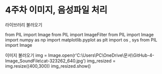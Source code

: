 # 4주차 이미지, 음성파일 처리

라이브러리 불러오기

from PIL import Image
from PIL import ImageFilter
from PIL import Image
import numpy as np
import matplotlib.pyplot as plt
import os , sys
from PIL import Image

이미지 불러오기
img = Image.open(r'C:\Users\PC\OneDrive\문서\GitHub\-4-Image_SoundFile\cat-323262_640.jpg')
img_resized = img.resize((400,300))
img_resized.show()

